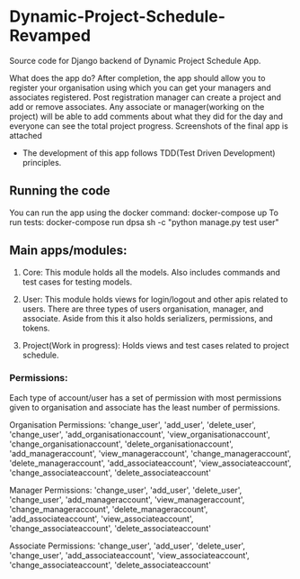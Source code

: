 # Dynamic-Project-Schedule-Revamped
Source code for Django backend of Dynamic Project Schedule App.

What does the app do?
After completion, the app should allow you to register your organisation using which you can get your managers and associates registered. Post registration manager can create a project and add or remove associates. Any associate or manager(working on the project) will be able to add comments about what they did for the day and everyone can see the total project progress. Screenshots of the final app is attached 

* The development of this app follows TDD(Test Driven Development) principles.

## Running the code
You can run the app using the docker command: docker-compose up
To run tests: docker-compose run dpsa sh -c "python manage.py test user"

## Main apps/modules:
1. Core: This module holds all the models. Also includes commands and test cases for testing models.

2. User: This module holds views for login/logout and other apis related to users. There are three types of users organisation, manager, and associate. Aside from this it also holds 
serializers, permissions, and tokens.

3. Project(Work in progress): Holds views and test cases related to project schedule.


### Permissions:
Each type of account/user has a set of permission with most permissions given to organisation and associate has the least number of permissions.

Organisation Permissions:
    'change_user',
    'add_user',
    'delete_user',
    'change_user',
    'add_organisationaccount',
    'view_organisationaccount',
    'change_organisationaccount',
    'delete_organisationaccount',
    'add_manageraccount',
    'view_manageraccount',
    'change_manageraccount',
    'delete_manageraccount',
    'add_associateaccount',
    'view_associateaccount',
    'change_associateaccount',
    'delete_associateaccount'

Manager Permissions: 
    'change_user',
    'add_user',
    'delete_user',
    'change_user',
    'add_manageraccount',
    'view_manageraccount',
    'change_manageraccount',
    'delete_manageraccount',
    'add_associateaccount',
    'view_associateaccount',
    'change_associateaccount',
    'delete_associateaccount'
    
Associate Permissions: 
    'change_user',
    'add_user',
    'delete_user',
    'change_user',
    'add_associateaccount',
    'view_associateaccount',
    'change_associateaccount',
    'delete_associateaccount'



